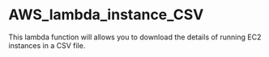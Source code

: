 # AWS_lambda_instance_CSV
This lambda function will allows you to download the details of running EC2 instances in a CSV file. 
